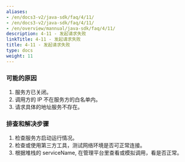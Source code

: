 ```yaml
---
aliases:
- /en/docs3-v2/java-sdk/faq/4/11/
- /en/docs3-v2/java-sdk/faq/4/11/
- /en/overview/mannual/java-sdk/faq/4/11/
description: 4-11 - 发起请求失败
linkTitle: 4-11 - 发起请求失败
title: 4-11 - 发起请求失败
type: docs
weight: 11
---
```







### 可能的原因

1. 服务方已关闭。
2. 调用方的 IP 不在服务方的白名单内。 
3. 请求具体的地址服务不存在。

### 排查和解决步骤

1. 检查服务方启动运行情况。
2. 检查或使用第三方工具，测试网络环境是否可正常连接。
3. 根据堆栈的 serviceName, 在管理平台里查看或模拟调用，看是否正常。
